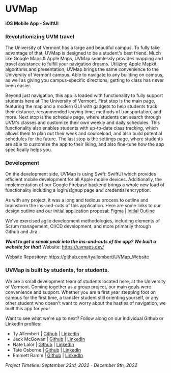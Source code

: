 # UVMap
#### iOS Mobile App - SwiftUI


### Revolutionizing UVM travel
The University of Vermont has a large and beautiful campus. To fully take advantage of that, UVMap is designed to be a student's best friend. Much like Google Maps & Apple Maps, UVMap seamlessly provides mapping and travel assistance to fulfill your navigation dreams. Utilizing Apple Mapkit algorithms and presentation, UVMap brings the same convenience to the University of Vermont campus. Able to navigate to any building on campus, as well as giving you campus-specific directions, getting to class has never been easier.

Beyond just navigation, this app is loaded with functionality to fully support students here at The University of Vermont. First stop is the main page, featuring the map and a modern GUI with gadgets to help students track their distance, recommended leaving time, methods of transportation, and more. Next stop is the schedule page, where students can search through UVM's classes and customize their own weekly and daily schedules. This functionality also enables students with up-to-date class tracking, which allows them to plan out their week and courseload, and also build potential schedules for the future. The last stop is the settings page, where students are able to customize the app to their liking, and also fine-tune how the app specifically helps you.

### Development
On the development side, UVMap is using Swift: SwiftUI which provides efficient mobile development for all Apple mobile devices. Additionally, the implementation of our Google Firebase backend brings a whole new load of functionality including a login/signup page and credential encryption. 

As with any project, it was a long and tedious process to outline and brainstorm the ins-and-outs of this application. Here are some links to our design outline and our initial application proposal: [Figma](https://www.figma.com/file/vqD6cYHCv0PdiUmZf1oRUv/UVM-Campus-Map?node-id=0%3A1) | [Initial Outline](https://docs.google.com/document/d/11JWAbMhSizdrMW7WXjY1DpU7D2wC4u9dvIvxqTwhVOM/edit)

We've exercised agile development methodologies, including elements of Scrum management, CI/CD development, and more primarily through Github and Jira. 

**_Want to get a sneak peak into the ins-and-outs of the app? We built a website for that!_**  Website: https://uvmaps.dev/

Website Repository: https://github.com/tyallembert/UVMap_Website

### UVMap is built by students, for students.
We are a small development team of students located here, at the University of Vermont. Coming together as a group project, our main goals were convenience and support. Whether you are a first year stepping foot on campus for the first time, a transfer student still orienting yourself, or any other student who doesn't want to worry about the hastles of navigation, we built this app for you!

Want to see what we're up to next? Follow along on our individual Github or LinkedIn profiles:
- Ty Allembert | [Github](https://github.com/tyallembert) | [LinkedIn](https://www.linkedin.com/in/ty-allembert/)
- Jack McGowan | [Github](https://github.com/mcgows) | [LinkedIn](https://www.linkedin.com/in/jack-mcgowan-84b63a1b1/)
- Nate Lalor | [Github](https://github.com/natelalor) | [LinkedIn](https://www.linkedin.com/in/natelalor/)
- Tate Osborne | [Github](https://github.com/tateosborne) | [LinkedIn](https://www.linkedin.com/in/tate-osborne/)
- Emmett Ramm | [Github](https://github.com/EmmettRamm) | [LinkedIn](https://www.linkedin.com/in/emmett-ramm-432363209/)

_Project Timeline: September 23rd, 2022 - December 9th, 2022_
